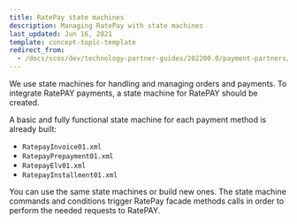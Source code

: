 ```yaml
---
title: RatePay state machines
description: Managing RatePay with state machines
last_updated: Jun 16, 2021
template: concept-topic-template
redirect_from:
  - /docs/scos/dev/technology-partner-guides/202200.0/payment-partners/ratepay/ratepay-state-machines.html
---
```


We use state machines for handling and managing orders and payments. To integrate RatePAY payments, a state machine for RatePAY should be created.

A basic and fully functional state machine for each payment method is already built:
* `RatepayInvoice01.xml`
* `RatepayPrepayment01.xml`
* `RatepayElv01.xml`
* `RatepayInstallment01.xml`

You can use the same state machines or build new ones. The state machine commands and conditions trigger RatePay facade methods calls in order to perform the needed requests to RatePAY.
